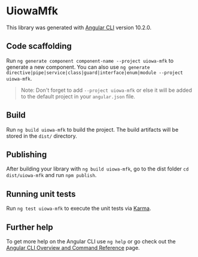 # UiowaMfk

This library was generated with [Angular CLI](https://github.com/angular/angular-cli) version 10.2.0.

## Code scaffolding

Run `ng generate component component-name --project uiowa-mfk` to generate a new component. You can also use `ng generate directive|pipe|service|class|guard|interface|enum|module --project uiowa-mfk`.
> Note: Don't forget to add `--project uiowa-mfk` or else it will be added to the default project in your `angular.json` file. 

## Build

Run `ng build uiowa-mfk` to build the project. The build artifacts will be stored in the `dist/` directory.

## Publishing

After building your library with `ng build uiowa-mfk`, go to the dist folder `cd dist/uiowa-mfk` and run `npm publish`.

## Running unit tests

Run `ng test uiowa-mfk` to execute the unit tests via [Karma](https://karma-runner.github.io).

## Further help

To get more help on the Angular CLI use `ng help` or go check out the [Angular CLI Overview and Command Reference](https://angular.io/cli) page.
